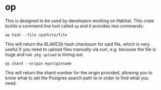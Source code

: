 # op

This is designed to be used by developers working on Habitat. This crate builds a command line tool called `op` and it provides two commands:

`op hash --file /path/to/file`

This will return the BLAKE2b hash checksum for said file, which is very useful if you need to upload files manually via curl, e.g. because the file is huge and `hab pkg upload` is timing out.

`op shard --origin myoriginname`

This will return the shard number for the origin provided, allowing you to know what to set the Postgres search path to in order to find what you need.
